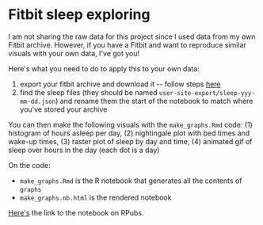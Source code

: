 # Fitbit sleep exploring

I am not sharing the raw data for this project since I used data from my own Fitbit archive. However, if you have a Fitbit and want to reproduce similar visuals with your own data, I've got you!

Here's what you need to do to apply this to your own data:

1. export your fitbit archive and download it -- follow steps [here](https://help.fitbit.com/articles/en_US/Help_article/1133)
2. find the sleep files (they should be named `user-site-export/sleep-yyy-mm-dd.json`) and rename them the start of the notebook to match where you've stored your archive

You can then make the following visuals with the `make_graphs.Rmd` code: (1) histogram of hours asleep per day, (2) nightingale plot with bed times and wake-up times, (3) raster plot of sleep by day and time, (4) animated gif of sleep over hours in the day (each dot is a day)

On the code:

- `make_graphs.Rmd` is the R notebook that generates all the contents of `graphs`
- `make_graphs.nb.html` is the rendered notebook

[Here's](https://rpubs.com/apalbright/fitbit-sleep) the link to the notebook on RPubs.
